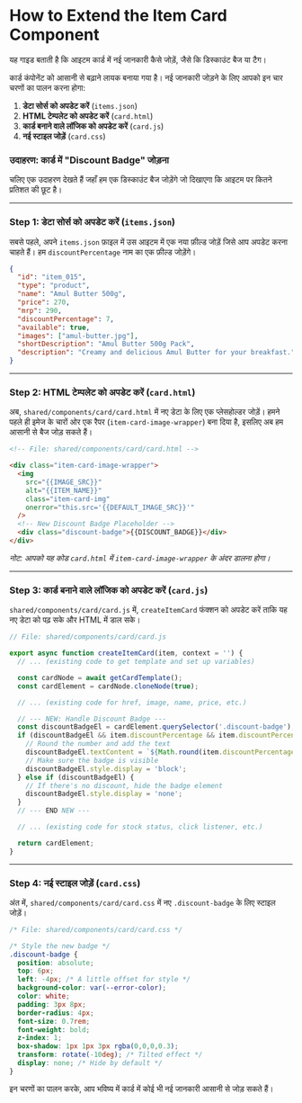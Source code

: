 # How to Extend the Item Card Component

यह गाइड बताती है कि आइटम कार्ड में नई जानकारी कैसे जोड़ें, जैसे कि डिस्काउंट बैज या टैग।

कार्ड कंपोनेंट को आसानी से बढ़ाने लायक बनाया गया है। नई जानकारी जोड़ने के लिए आपको इन चार चरणों का पालन करना होगा:

1.  **डेटा सोर्स को अपडेट करें** (`items.json`)
2.  **HTML टेम्पलेट को अपडेट करें** (`card.html`)
3.  **कार्ड बनाने वाले लॉजिक को अपडेट करें** (`card.js`)
4.  **नई स्टाइल जोड़ें** (`card.css`)

### उदाहरण: कार्ड में "Discount Badge" जोड़ना

चलिए एक उदाहरण देखते हैं जहाँ हम एक डिस्काउंट बैज जोड़ेंगे जो दिखाएगा कि आइटम पर कितने प्रतिशत की छूट है।

---

### Step 1: डेटा सोर्स को अपडेट करें (`items.json`)

सबसे पहले, अपने `items.json` फ़ाइल में उस आइटम में एक नया फ़ील्ड जोड़ें जिसे आप अपडेट करना चाहते हैं। हम `discountPercentage` नाम का एक फ़ील्ड जोड़ेंगे।

```json
{
  "id": "item_015",
  "type": "product",
  "name": "Amul Butter 500g",
  "price": 270,
  "mrp": 290,
  "discountPercentage": 7,
  "available": true,
  "images": ["amul-butter.jpg"],
  "shortDescription": "Amul Butter 500g Pack",
  "description": "Creamy and delicious Amul Butter for your breakfast."
}
```

---

### Step 2: HTML टेम्पलेट को अपडेट करें (`card.html`)

अब, `shared/components/card/card.html` में नए डेटा के लिए एक प्लेसहोल्डर जोड़ें। हमने पहले ही इमेज के चारों ओर एक रैपर (`item-card-image-wrapper`) बना दिया है, इसलिए अब हम आसानी से बैज जोड़ सकते हैं।

```html
<!-- File: shared/components/card/card.html -->

<div class="item-card-image-wrapper">
  <img 
    src="{{IMAGE_SRC}}" 
    alt="{{ITEM_NAME}}" 
    class="item-card-img" 
    onerror="this.src='{{DEFAULT_IMAGE_SRC}}'" 
  />
  <!-- New Discount Badge Placeholder -->
  <div class="discount-badge">{{DISCOUNT_BADGE}}</div>
</div>
```
*नोट: आपको यह कोड `card.html` में `item-card-image-wrapper` के अंदर डालना होगा।*

---

### Step 3: कार्ड बनाने वाले लॉजिक को अपडेट करें (`card.js`)

`shared/components/card/card.js` में, `createItemCard` फंक्शन को अपडेट करें ताकि यह नए डेटा को पढ़ सके और HTML में डाल सके।

```javascript
// File: shared/components/card/card.js

export async function createItemCard(item, context = '') {
  // ... (existing code to get template and set up variables)

  const cardNode = await getCardTemplate();
  const cardElement = cardNode.cloneNode(true);

  // ... (existing code for href, image, name, price, etc.)

  // --- NEW: Handle Discount Badge ---
  const discountBadgeEl = cardElement.querySelector('.discount-badge');
  if (discountBadgeEl && item.discountPercentage && item.discountPercentage > 0) {
    // Round the number and add the text
    discountBadgeEl.textContent = `${Math.round(item.discountPercentage)}% OFF`;
    // Make sure the badge is visible
    discountBadgeEl.style.display = 'block';
  } else if (discountBadgeEl) {
    // If there's no discount, hide the badge element
    discountBadgeEl.style.display = 'none';
  }
  // --- END NEW ---

  // ... (existing code for stock status, click listener, etc.)

  return cardElement;
}
```

---

### Step 4: नई स्टाइल जोड़ें (`card.css`)

अंत में, `shared/components/card/card.css` में नए `.discount-badge` के लिए स्टाइल जोड़ें।

```css
/* File: shared/components/card/card.css */

/* Style the new badge */
.discount-badge {
  position: absolute;
  top: 6px;
  left: -4px; /* A little offset for style */
  background-color: var(--error-color);
  color: white;
  padding: 3px 8px;
  border-radius: 4px;
  font-size: 0.7rem;
  font-weight: bold;
  z-index: 1;
  box-shadow: 1px 1px 3px rgba(0,0,0,0.3);
  transform: rotate(-10deg); /* Tilted effect */
  display: none; /* Hide by default */
}
```

इन चरणों का पालन करके, आप भविष्य में कार्ड में कोई भी नई जानकारी आसानी से जोड़ सकते हैं।